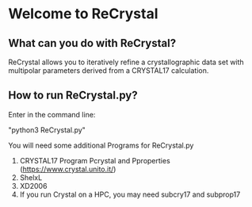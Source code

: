 # Welcome to ReCrystal

## What can you do with ReCrystal?
ReCrystal allows you to iteratively refine a crystallographic data set with multipolar parameters derived from a CRYSTAL17 calculation.

## How to run ReCrystal.py?
Enter in the command line:

"python3 ReCrystal.py"

You will need some additional Programs for ReCrystal.py

1. CRYSTAL17 Program Pcrystal and Pproperties (https://www.crystal.unito.it/)
2. ShelxL 
3. XD2006 
4. If you run Crystal on a HPC, you may need subcry17 and subprop17
